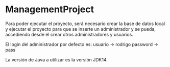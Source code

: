# ManagementProject

Para poder ejecutar el proyecto, será necesario crear la base de datos local
y ejecutar el proyecto para que se inserte un administrador y se pueda, accediendo desde él crear otros administradores y usuarios.

El login del administrador por defecto es:
usuario -> rodrigo
password -> pass

La versión de Java a utilizar es la versión JDK14.
